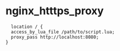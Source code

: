 # nginx_htttps_proxy

```
  location / {
  access_by_lua_file /path/to/script.lua;
  proxy_pass http://localhost:8080;
}
```
